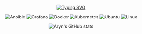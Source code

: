
<div align="center">

<p align="center">

[![Typing SVG](https://readme-typing-svg.demolab.com?font=Fira+Code&pause=1000&color=8C20BD&center=true&vCenter=true&multiline=true&repeat=false&random=false&width=435&lines=DevOps+enthusiast+and+avid+advocate+;of+Ubuntu%2C+Bash+scripting%2C+AWS%2C;Golang%2C+Docker%2C+and+Kubernetes%2C+;dedicated+to+optimizing+;+and+accelerating+project+delivery.+%F0%9F%9A%80)](https://git.io/typing-svg)
  
  </p>
  </div>
<div align="center">



![Ansible](https://img.shields.io/badge/-Ansible-000?&logo=Ansible)
![Grafana](https://img.shields.io/badge/-Grafana-000?&logo=Grafana)
![Docker](https://img.shields.io/badge/-Docker-000?&logo=Docker)
![Kubernetes](https://img.shields.io/badge/-Kubernetes-000?&logo=Kubernetes)
![Ubuntu](https://img.shields.io/badge/-Ubuntu-000?&logo=ubuntu)
![Linux](https://img.shields.io/badge/-linux-000?&logo=linux)




![Aryn's GitHub stats](https://github-readme-stats.vercel.app/api?username=arynishere&show_icons=true&theme=cobalt)
